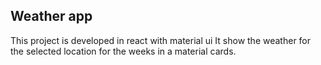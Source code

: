 ## Weather app

This project is developed in react with material ui
It show the weather for the selected location for the weeks in a material cards.
